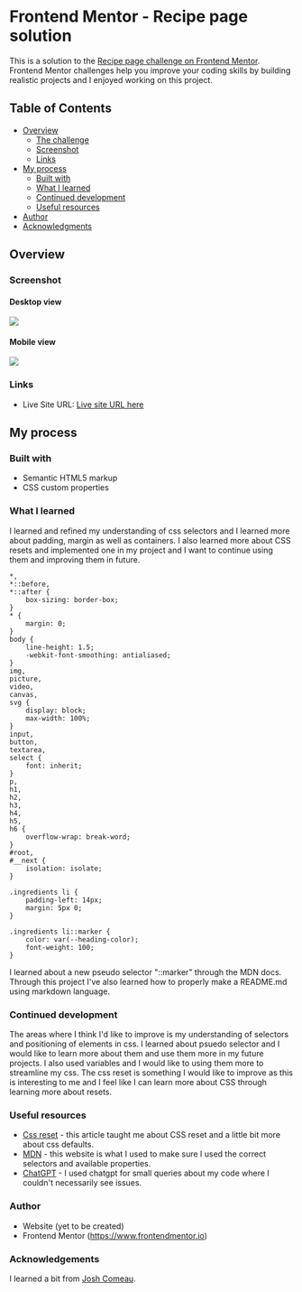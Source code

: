 # Frontend Mentor - Recipe page solution

This is a solution to the [Recipe page challenge on Frontend Mentor](https://www.frontendmentor.io/challenges/recipe-page-KiTsR8QQKm). Frontend Mentor challenges help you improve your coding skills by building realistic projects and I enjoyed working on this project.

## Table of Contents

- [Overview](#overview)
  - [The challenge](#the-challenge)
  - [Screenshot](#screenshot)
  - [Links](#links)
- [My process](#my-process)
  - [Built with](#built-with)
  - [What I learned](#what-i-learned)
  - [Continued development](#continued-development)
  - [Useful resources](#useful-resources)
- [Author](#author)
- [Acknowledgments](#acknowledgments)

## Overview

### Screenshot

#### Desktop view
![](/assets/images/screencapture-ckola99-github-io-Recipe-page-2024-05-13-10_53_13.png)

#### Mobile view
![](/assets/images/screencapture-ckola99-github-io-Recipe-page-2024-05-13-10_56_58-mobile.png)

### Links

- Live Site URL: [Live site URL here](https://ckola99.github.io/Recipe-page/)

## My process

### Built with

- Semantic HTML5 markup
- CSS custom properties

### What I learned

I learned and refined my understanding of css selectors and I learned more about padding, margin as well as containers. I also learned more about CSS resets and implemented one in my project and I want to continue using them and improving them in future.
```
*,
*::before,
*::after {
	box-sizing: border-box;
}
* {
	margin: 0;
}
body {
	line-height: 1.5;
	-webkit-font-smoothing: antialiased;
}
img,
picture,
video,
canvas,
svg {
	display: block;
	max-width: 100%;
}
input,
button,
textarea,
select {
	font: inherit;
}
p,
h1,
h2,
h3,
h4,
h5,
h6 {
	overflow-wrap: break-word;
}
#root,
#__next {
	isolation: isolate;
}

```

```
.ingredients li {
	padding-left: 14px;
	margin: 5px 0;
}

.ingredients li::marker {
	color: var(--heading-color);
	font-weight: 100;
}
```

I learned about a new pseudo selector "::marker" through the MDN docs. Through this project I've also learned how to properly make a README.md using markdown language.

### Continued development

The areas where I think I'd like to improve is my understanding of selectors and positioning of elements in css. I learned about psuedo selector and I would like to learn more about them and use them more in my future projects. I also used variables and I would like to using them more to streamline my css. The css reset is something I would like to improve as this is interesting to me and I feel like I can learn more about CSS through learning more about resets.

### Useful resources

- [Css reset](https://www.joshwcomeau.com/css/custom-css-reset/) - this article taught me about CSS reset and a little bit more about css defaults.
- [MDN](https://developer.mozilla.org/en-US/) - this website is what I used to make sure I used the correct selectors and available properties.
- [ChatGPT](https://chatgpt.com) - I used chatgpt for small queries about my code where I couldn't necessarily see issues.

### Author

- Website (yet to be created)
- Frontend Mentor (https://www.frontendmentor.io)

### Acknowledgements

I learned a bit from [Josh Comeau](https://www.joshwcomeau.com/css/custom-css-reset/).
